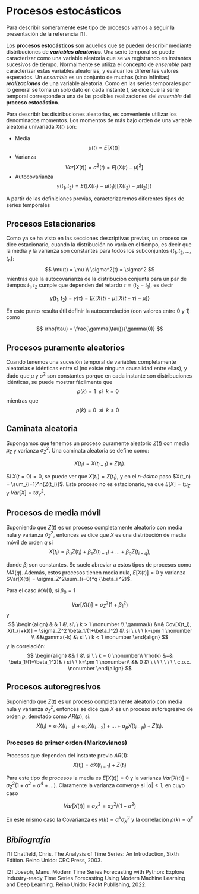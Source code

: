 # Procesos estocásticos

Para describir someramente este tipo de procesos vamos a seguir la presentación de la referencia [1].

Los __procesos estocásticos__ son aquellos que se pueden describir mediante distribuciones de ___variables aleatorias___. Una serie temporal se puede caracterizar como una variable aleatoria que se va registrando en instantes sucesivos de tiempo. Normalmente se utiliza el concepto de _ensemble_ para caracterizar estas variables aleatorias, y evaluar los diferentes valores esperados. Un _ensemble_ es un conjunto de muchas (sino infinitas) ___realizaciones___ de una variable aleatoria. Como en las series temporales por lo general se toma un solo dato en cada instante $t$, se dice que la serie temporal corresponde a una de las posibles realizaciones del _ensemble_ del __proceso estocástico__.

Para describir las distribuciones aleatorias, es conveniente utilizar los denominados momentos. Los momentos de más bajo orden de una variable aleatoria univariada $X(t)$ son:

* Media
$$\mu(t) = E[X(t)]$$
* Varianza
$$Var[X(t)] = \sigma^2(t)= E[(X(t)-\mu)^2]$$
* Autocovarianza
$$ \gamma(t_1,t_2) = E\{[X(t_1)-\mu(t_1)][X(t_2)-\mu(t_2)]\}$$

A partir de las definiciones previas, caracterizaremos diferentes tipos de series temporales

## Procesos Estacionarios

Como ya se ha visto en las secciones descriptivas previas, un proceso se dice estacionario, cuando la distribución no varía en el tiempo, es decir que la media y la varianza son constantes para todos los subconjuntos $\{t_1, t_2, ... , t_n\}$:
$$
\mu(t) = \mu \\
\sigma^2(t) = \sigma^2
$$
mientras que la autocovarianza de la distribución conjunta para un par de tiempos $t_1,t_2$ cumple que dependen del retardo $\tau = (t_2-t_1)$, es decir

$$
\gamma(t_1, t_2) = \gamma(\tau)=E\{[X(t)-\mu][X(t+\tau)-\mu]\}
$$

En este punto resulta útil definir la autocorrelación (con valores entre 0 y 1) como

$$
\rho(\tau) = \frac{\gamma(\tau)}{\gamma(0)}
$$

## Procesos puramente aleatorios

Cuando tenemos una sucesión temporal de variables completamente aleatorias e idénticas entre sí (no existe ninguna causalidad entre ellas), y dado que $\mu$ y $\sigma^2$ son constantes porque en cada instante son distribuciones idénticas, se puede mostrar fácilmente que
$$
\rho(k) =1 \ \ si \ \ k=0 \ \ \,
$$
mientras que 
$$
\rho(k) = 0 \ \ si \ \ k\neq 0 \ \ \
$$

## Caminata aleatoria

Supongamos que tenemos un proceso puramente aleatorio $Z(t)$ con media $\mu_Z$ y varianza $\sigma_Z^2$. Una caminata aleatoria se define como:

$$
X(t_{i}) = X(t_{i-1}) + Z(t_i).
$$

Si $X(t=0) = 0$, se puede ver que $X(t_1) = Z(t_1)$, y en el _n-ésimo_ paso $X(t_n) = \sum_{i=1}^n{Z(t_i)}$. Este proceso no es estacionario, ya que $E[X]=t\mu_Z$ y $Var[X]=t \sigma_Z^2$.

## Procesos de media móvil

Suponiendo que $Z(t)$ es un proceso completamente aleatorio con media nula y varianza $\sigma_Z^2$, entonces se dice que $X$ es una distribución de media móvil de orden $q$ si 
$$
X(t_i) = \beta_0 Z(t_i) + \beta_1 Z(t_{i-1}) + ... + \beta_q Z(t_{i-q}),
$$

donde $\beta_i$ son constantes. Se suele abreviar a estos tipos de procesos como $MA(q)$. Además, estos procesos tienen media nula, $E[X(t)] = 0$ y varianza $Var[X(t)] = \sigma_Z^2\sum_{i=0}^q {\beta_i ^2}$.

Para el caso $MA(1)$, si $\beta_0 = 1$ 

$$
Var[X(t)] = \sigma_Z^2(1+\beta_1^2)
$$
y
$$
\begin{align}
 & & 1 &\ si\ \  k > 1 \nonumber \\
\gamma(k) &=& Cov[X(t_i), X(t_{i+k})] = \sigma_Z^2 \beta_1/(1+\beta_1^2) &\ si \ \ \ \ k=\pm 1 \nonumber \\ 
&&\gamma(-k) &\ si \ \ k < 1 \nonumber
\end{align}
$$
y la correlación:
$$
\begin{align}
&& 1 &\ si \ \ k = 0 \nonumber\\
\rho(k) &=& \beta_1/(1+\beta_1^2)& \ si \ \ k=\pm 1 \nonumber\\
&& 0 &\ \ \ \ \ \ \ \ \ c.o.c. \nonumber
\end{align}
$$

## Procesos autoregresivos

Suponiendo que $Z(t)$ es un proceso completamente aleatorio con media nula y varianza $\sigma_Z^2$, entonces se dice que $X$ es un proceso autoregresivo de orden $p$, denotado como $AR(p)$, si:
$$
X(t_i) = \alpha_1 X(t_{i-1}) + \alpha_2 X(t_{i-2}) + ... + \alpha_p X(t_{i-p}) + Z(t_{i}).
$$

### Procesos de primer orden (Markovianos)

Procesos que dependen del instante previo $AR(1)$:
$$
X(t_i) = \alpha X(t_{i-1}) + Z(t_{i})
$$

Para este tipo de procesos la media es $E[X(t)] = 0$ y la varianza $Var[X(t)]=\sigma_Z^2(1+\alpha^2+\alpha^4 +...)$. Claramente la varianza converge si $|\alpha|<1$, en cuyo caso
 
$$
Var[X(t)]=\sigma_X^2 = \sigma_Z^2/(1-\alpha^2)
$$

En este mismo caso la Covarianza es $\gamma(k) = \alpha^k\sigma_X^2$ y la correlación $\rho(k) = \alpha^k$
## _Bibliografía_
[1] Chatfield, Chris. The Analysis of Time Series: An Introduction, Sixth Edition. Reino Unido: CRC Press, 2003.

[2] Joseph, Manu. Modern Time Series Forecasting with Python: Explore Industry-ready Time Series Forecasting Using Modern Machine Learning and Deep Learning. Reino Unido: Packt Publishing, 2022.
